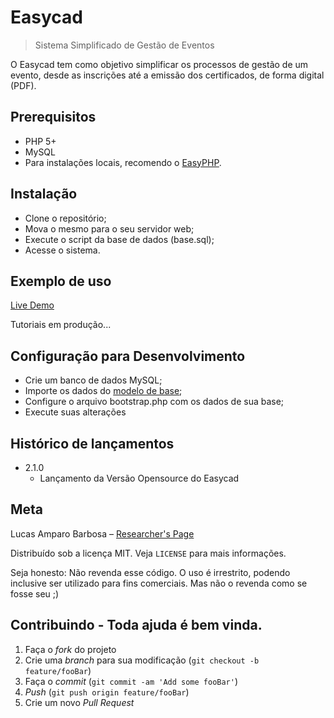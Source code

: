# Easycad
> Sistema Simplificado de Gestão de Eventos

O Easycad tem como objetivo simplificar os processos de gestão de um evento, desde as inscrições até a emissão dos certificados, de forma digital (PDF).

## Prerequisitos
* PHP 5+
* MySQL
* Para instalações locais, recomendo o [EasyPHP](https://www.easyphp.org/).

## Instalação

* Clone o repositório;
* Mova o mesmo para o seu servidor web;
* Execute o script da base de dados (base.sql);
* Acesse o sistema.

## Exemplo de uso

[Live Demo](https://easycaddemo.000webhostapp.com/app)

Tutoriais em produção...

## Configuração para Desenvolvimento

* Crie um banco de dados MySQL;
* Importe os dados do [modelo de base](easycad_schema.sql);
* Configure o arquivo bootstrap.php com os dados de sua base;
* Execute suas alterações

## Histórico de lançamentos

* 2.1.0
   * Lançamento da Versão Opensource do Easycad

## Meta

Lucas Amparo Barbosa – [Researcher's Page](lucasamparo.github.io)

Distribuído sob a licença MIT. Veja `LICENSE` para mais informações.

Seja honesto: Não revenda esse código.
O uso é irrestrito, podendo inclusive ser utilizado para fins comerciais.
Mas não o revenda como se fosse seu ;)

## Contribuindo - Toda ajuda é bem vinda.

1. Faça o _fork_ do projeto
2. Crie uma _branch_ para sua modificação (`git checkout -b feature/fooBar`)
3. Faça o _commit_ (`git commit -am 'Add some fooBar'`)
4. _Push_ (`git push origin feature/fooBar`)
5. Crie um novo _Pull Request_
